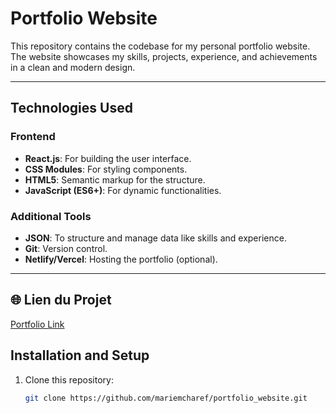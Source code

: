 # Portfolio Website

This repository contains the codebase for my personal portfolio website. The website showcases my skills, projects, experience, and achievements in a clean and modern design.

---

## Technologies Used

### Frontend

- **React.js**: For building the user interface.
- **CSS Modules**: For styling components.
- **HTML5**: Semantic markup for the structure.
- **JavaScript (ES6+)**: For dynamic functionalities.

### Additional Tools

- **JSON**: To structure and manage data like skills and experience.
- **Git**: Version control.
- **Netlify/Vercel**: Hosting the portfolio (optional).

---
## 🌐 Lien du Projet
[Portfolio Link ](https://courageous-nougat-a46148.netlify.app/)

## Installation and Setup

1. Clone this repository:
   ```bash
   git clone https://github.com/mariemcharef/portfolio_website.git
   ```
